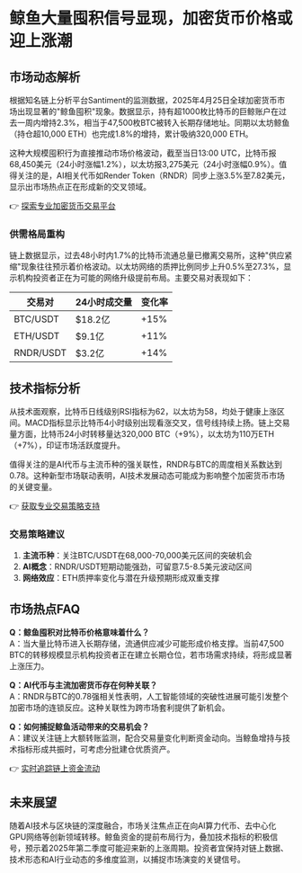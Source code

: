 # 鲸鱼大量囤积信号显现，加密货币价格或迎上涨潮

## 市场动态解析

根据知名链上分析平台Santiment的监测数据，2025年4月25日全球加密货币市场出现显著的"鲸鱼囤积"现象。数据显示，持有超1000枚比特币的巨鲸账户在过去一周内增持2.3%，相当于47,500枚BTC被转入长期存储地址。同期以太坊鲸鱼（持仓超10,000 ETH）也完成1.8%的增持，累计吸纳320,000 ETH。

这种大规模囤积行为直接推动市场价格波动，截至当日13:00 UTC，比特币报68,450美元（24小时涨幅1.2%），以太坊报3,275美元（24小时涨幅0.9%）。值得关注的是，AI相关代币如Render Token（RNDR）同步上涨3.5%至7.82美元，显示出市场热点正在形成新的交叉领域。

👉 [探索专业加密货币交易平台](https://bit.ly/okx_welcome)

### 供需格局重构

链上数据显示，过去48小时内1.7%的比特币流通总量已撤离交易所，这种"供应紧缩"现象往往预示着价格波动。以太坊网络的质押比例同步上升0.5%至27.3%，显示机构投资者正在为可能的网络升级提前布局。主要交易对表现如下：

| 交易对       | 24小时成交量 | 变化率  |
|--------------|--------------|---------|
| BTC/USDT     | $18.2亿      | +15%    |
| ETH/USDT     | $9.1亿       | +11%    |
| RNDR/USDT    | $3.2亿       | +14%    |

## 技术指标分析

从技术面观察，比特币日线级别RSI指标为62，以太坊为58，均处于健康上涨区间。MACD指标显示比特币4小时级别出现看涨交叉，信号线持续上扬。链上交易量方面，比特币24小时转移量达320,000 BTC（+9%），以太坊为110万ETH（+7%），印证市场活跃度提升。

值得关注的是AI代币与主流币种的强关联性，RNDR与BTC的周度相关系数达到0.78。这种新型市场联动表明，AI技术发展动态可能成为影响整个加密货币市场的关键变量。

👉 [获取专业交易策略支持](https://bit.ly/okx_welcome)

### 交易策略建议

1. **主流币种**：关注BTC/USDT在68,000-70,000美元区间的突破机会
2. **AI概念**：RNDR/USDT短期动能强劲，可留意7.5-8.5美元波动区间
3. **网络效应**：ETH质押率变化与潜在升级预期形成双重支撑

## 市场热点FAQ

**Q：鲸鱼囤积对比特币价格意味着什么？**  
A：当大量比特币进入长期存储，流通供应减少可能形成价格支撑。当前47,500 BTC的转移规模显示机构投资者正在建立长期仓位，若市场需求持续，将形成显著上涨压力。

**Q：AI代币与主流加密货币存在何种关联？**  
A：RNDR与BTC的0.78强相关性表明，人工智能领域的突破性进展可能引发整个加密市场的连锁反应。这种关联性为跨市场套利提供了新机会。

**Q：如何捕捉鲸鱼活动带来的交易机会？**  
A：建议关注链上大额转账监测，配合交易量变化判断资金动向。当鲸鱼增持与技术指标形成共振时，可考虑分批建仓优质资产。

👉 [实时追踪链上资金流动](https://bit.ly/okx_welcome)

## 未来展望

随着AI技术与区块链的深度融合，市场关注焦点正在向AI算力代币、去中心化GPU网络等创新领域转移。鲸鱼资金的提前布局行为，叠加技术指标的积极信号，预示着2025年第二季度可能迎来新的上涨周期。投资者宜保持对链上数据、技术形态和AI行业动态的多维度监测，以捕捉市场演变的关键信号。
